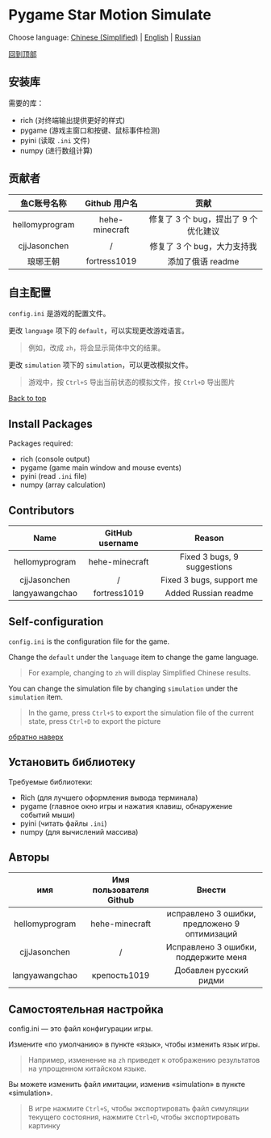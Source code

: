 # Pygame Star Motion Simulate

Choose language: [Chinese (Simplified)](#zh) | [English](#en) | [Russian](#ru)

<a name="zh"></a>

[回到顶部](#readme)

## 安装库

需要的库：

- rich (对终端输出提供更好的样式)
- pygame (游戏主窗口和按键、鼠标事件检测)
- pyini (读取 `.ini` 文件)
- numpy (进行数组计算)

## 贡献者

|     鱼C账号名称     |       Github 用户名        |                贡献                 |
|:------------------:|:-------------------------:|:-----------------------------------:|
|   hellomyprogram   |      hehe-minecraft       |  修复了 3 个 bug，提出了 9 个优化建议  |
|    cjjJasonchen    |             /             |      修复了 3 个 bug，大力支持我      |
|      琅琊王朝       |       fortress1019        |          添加了俄语 readme           |

## 自主配置

`config.ini` 是游戏的配置文件。

更改 `language` 项下的 `default`，可以实现更改游戏语言。

> 例如，改成 `zh`，将会显示简体中文的结果。

更改 `simulation` 项下的 `simulation`，可以更改模拟文件。

> 游戏中，按 `Ctrl+S` 导出当前状态的模拟文件，按 `Ctrl+D` 导出图片

<a name="en"></a>

[Back to top](#readme)

## Install Packages

Packages required:

- rich (console output)
- pygame (game main window and mouse events)
- pyini (read `.ini` file)
- numpy (array calculation)

## Contributors

|      Name      | GitHub username |            Reason           |
|:--------------:|:---------------:|:---------------------------:|
| hellomyprogram | hehe-minecraft  | Fixed 3 bugs, 9 suggestions |
|  cjjJasonchen  |        /        |  Fixed 3 bugs, support me   |
| langyawangchao |   fortress1019  |    Added Russian readme     |

## Self-configuration

`config.ini` is the configuration file for the game.

Change the `default` under the `language` item to change the game language.

> For example, changing to `zh` will display Simplified Chinese results.

You can change the simulation file by changing `simulation` under the `simulation` item.

> In the game, press `Ctrl+S` to export the simulation file of the current state, press `Ctrl+D` to export the picture

<a name="ru"></a>

[обратно наверх](#readme)

## Установить библиотеку

Требуемые библиотеки:

- Rich (для лучшего оформления вывода терминала)
- pygame (главное окно игры и нажатия клавиш, обнаружение событий мыши)
- pyini (читать файлы `.ini`)
- numpy (для вычислений массива)

## Авторы

|        имя     | Имя пользователя Github |                    Внести                  |
|:--------------:|:---------------------:|:-----------------------------------------:|
| hellomyprogram |    hehe-minecraft     | исправлено 3 ошибки, предложено 9 оптимизаций |
|  cjjJasonchen  |           /           |     Исправлено 3 ошибки, поддержите меня     |
| langyawangchao |     крепость1019       |           Добавлен русский ридми            |

## Самостоятельная настройка

config.ini — это файл конфигурации игры.

Измените «по умолчанию» в пункте «язык», чтобы изменить язык игры.

> Например, изменение на `zh` приведет к отображению результатов на упрощенном китайском языке.

Вы можете изменить файл имитации, изменив «simulation» в пункте «simulation».

> В игре нажмите `Ctrl+S`, чтобы экспортировать файл симуляции текущего состояния, нажмите `Ctrl+D`, чтобы экспортировать картинку
